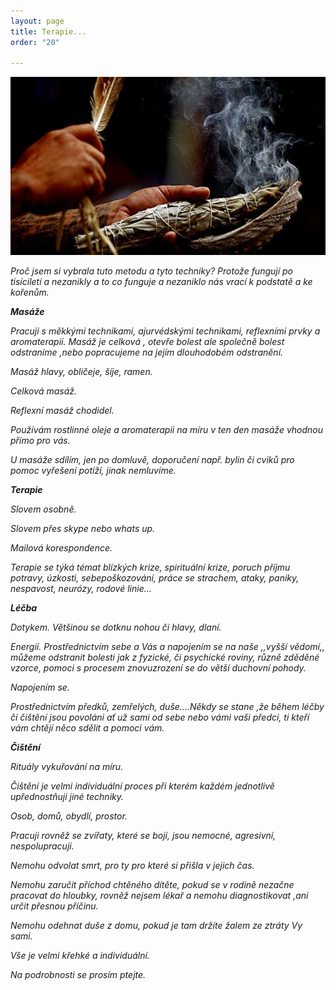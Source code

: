 ```yaml
---
layout: page
title: Terapie...
order: "20"

---
```

![](/uploads/the-art-of-smudging.jpg)

_Proč jsem si vybrala tuto metodu a tyto techniky? Protože fungují po tisíciletí a nezanikly a to co funguje a nezaniklo nás vrací k podstatě a ke kořenům._

**_Masáže_**

_Pracuji s měkkými technikami, ajurvédskými technikami, reflexními prvky a aromaterapií. Masáž je celková , otevře bolest ale společně bolest odstraníme ,nebo popracujeme na jejím dlouhodobém odstranění._

_Masáž hlavy, obličeje, šíje, ramen._

_Celková masáž._

_Reflexní masáž chodidel._

_Používám rostlinné oleje a aromaterapii na míru v ten den masáže vhodnou přímo pro vás._

_U masáže sdílím, jen po domluvě, doporučení např. bylin či cviků pro pomoc vyřešení potíží, jinak nemluvíme._

**_Terapie_**

_Slovem osobně._

_Slovem přes skype nebo whats up._

_Mailová korespondence._

_Terapie se týká témat blízkých krize, spirituální krize, poruch příjmu potravy, úzkosti, sebepoškozování, práce se strachem, ataky, paniky, nespavost, neurózy, rodové linie..._

**_Léčba_**

_Dotykem. Většinou se dotknu nohou či hlavy, dlaní._

_Energií. Prostřednictvím sebe a Vás a napojením se na naše ,,vyšší vědomí,, můžeme odstranit bolesti jak z fyzické, či psychické roviny, různě zděděné vzorce, pomoci s procesem znovuzrození se do větší duchovní pohody._

_Napojením se._

_Prostřednictvím předků, zemřelých, duše....Někdy se stane ,že během léčby či čištění jsou povoláni ať už sami od sebe nebo vámi vaši předci, ti kteří vám chtějí něco sdělit a pomoci vám._

**_Čištění_**

_Rituály vykuřování na míru._

_Čištění je velmi individuální proces při kterém každém jednotlivě upřednostňuji jiné techniky._

_Osob, domů, obydlí, prostor._

_Pracuji rovněž se zvířaty, které se bojí, jsou nemocné, agresivní, nespolupracují._

_Nemohu odvolat smrt, pro ty pro které si přišla v jejich čas._

_Nemohu zaručit příchod chtěného dítěte, pokud se v rodině nezačne pracovat do hloubky, rovněž nejsem lékař a nemohu diagnostikovat ,ani určit přesnou příčinu._

_Nemohu odehnat duše z domu, pokud je tam držíte žalem ze ztráty Vy sami._

_Vše je velmi křehké a individuální._

_Na podrobnosti se prosím ptejte._
